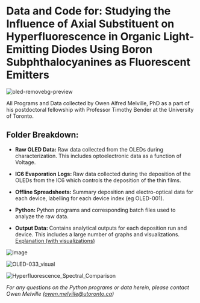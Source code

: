 <h1> Data and Code for: Studying the Influence of Axial Substituent on Hyperfluorescence in Organic Light-Emitting Diodes Using Boron Subphthalocyanines as Fluorescent Emitters </h1>

![oled-removebg-preview](https://github.com/user-attachments/assets/82938675-28fc-4ee3-a6a0-7d610a3a2fff)

All Programs and Data collected by Owen Alfred Melville, PhD as a part of his postdoctoral fellowship with Professor Timothy Bender at the University of Toronto.

<h2>Folder Breakdown:</h2>

- <b> Raw OLED Data: </b> Raw data collected from the OLEDs during characterization. This includes optoelectronic data as a function of Voltage. 

- <b> IC6 Evaporation Logs: </b> Raw data collected during the deposition of the OLEDs from the IC6 which controls the deposition of the thin films.
  
- <b> Offline Spreadsheets: </b> Summary deposition and electro-optical data for each device, labelling for each device index (eg OLED-001).
  
- <b> Python: </b> Python programs and corresponding batch files used to analyze the raw data.
  
- <b> Output Data: </b> Contains analytical outputs for each deposition run and device. This includes a large number of graphs and visualizations. [Explanation (with visualizations)](https://github.com/owen-melville/bsubpc-oled-data/blob/main/Output%20Data/readme.md)

![image](https://github.com/user-attachments/assets/029256db-0984-4b80-9635-80f0922741e1)

![OLED-033_visual](https://github.com/user-attachments/assets/cb552476-8de3-46e5-8a72-6f81882c881b)

![Hyperfluorescence_Spectral_Comparison](https://github.com/user-attachments/assets/eefdf98a-f96b-4481-ba0b-f97b6c3cf314)

<i>For any questions on the Python programs or data herein, please contact Owen Melville (owen.melville@utoronto.ca) </i>
